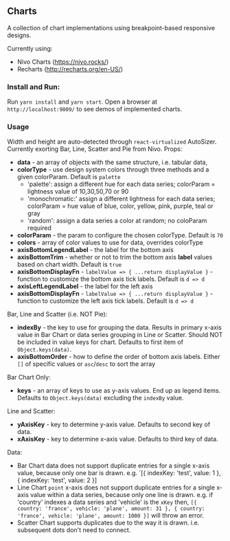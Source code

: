 ## Charts

A collection of chart implementations using breakpoint-based responsive designs.

Currently using:

- Nivo Charts (https://nivo.rocks/)
- Recharts (http://recharts.org/en-US/)

### Install and Run:
Run `yarn install` and `yarn start`. Open a browser at `http://localhost:9009/` to see demos of implemented charts.


### Usage

Width and height are auto-detected through `react-virtualized` AutoSizer. Currently exorting Bar, Line, Scatter and Pie from Nivo. Props:
- **data** - an array of objects with the same structure, i.e. tabular data,
- **colorType** - use design system colors through three methods and a given colorParam. Default is `palette`
  - 'palette': assign a different hue for each data series; colorParam = lightness value of 10,30,50,70 or 90
  - 'monochromatic:' assign a different lightness for each data series; colorParam = hue value of blue, color, yellow, pink, purple, teal or gray
  - 'random': assign a data series a color at random; no coloParam required
- **colorParam** - the param to configure the chosen colorType. Default is `70`
- **colors** - array of color values to use for data, overrides colorType
- **axisBottomLegendLabel** - the label for the bottom axis
- **axisBottomTrim** - whether or not to trim the bottom axis **label** values based on chart width. Default is `true`
- **axisBottomDisplayFn** - `labelValue => { ...return displayValue }` - function to customize the bottom axis tick labels. Default is `d => d`
- **axisLeftLegendLabel** - the label for the left axis
- **axisBottomDisplayFn** - `labelValue => { ...return displayValue }` - function to customize the left axis tick labels. Default is `d => d`

Bar, Line and Scatter (i.e. NOT Pie):
- **indexBy** - the key to use for grouping the data. Results in primary x-axis value in Bar Chart or data series grouping in Line or Scatter. Should NOT be included in value keys for chart. Defaults to first item of `Object.keys(data)`.
- **axisBottomOrder** - how to define the order of bottom axis labels. Either `[]` of specific values or `asc`/`desc` to sort the array


Bar Chart Only:
- **keys** - an array of keys to use as y-axis values. End up as legend items. Defaults to `Object.keys(data)` excluding the `indexBy` value.

Line and Scatter:
- **yAxisKey** - key to determine y-axis value. Defaults to second key of data.
- **xAxisKey** - key to determine x-axis value. Defaults to third key of data.

Data:
- Bar Chart data does not support duplicate entries for a single x-axis value, because only one bar is drawn. e.g. `[{ indexKey: 'test', value: 1 }, { indexKey: 'test', value: 2 }]
- Line Chart `point` x-axis does not support duplicate entries for a single x-axis value within a data series, because only one line is drawn. e.g. if 'country' indexes a data series and 'vehicle' is the `xKey` then, `[{ country: 'france', vehicle: 'plane', amount: 31 }, { country: 'france', vehicle: 'plane', amount: 1000 }]` will throw an error.
- Scatter Chart supports duplicates due to the way it is drawn. i.e. subsequent dots don't need to connect.
